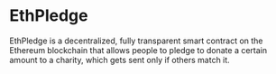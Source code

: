 # EthPledge

EthPledge is a decentralized, fully transparent smart contract on the Ethereum blockchain that allows people to pledge to donate a certain amount to a charity, which gets sent only if others match it.

